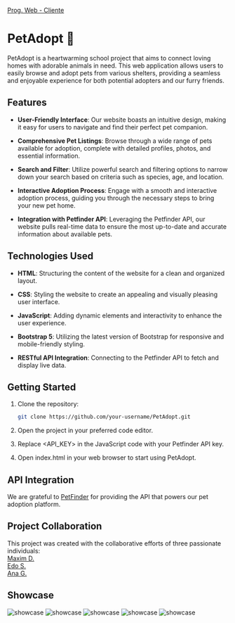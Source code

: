 [Prog. Web - Cliente](https://maximdudai.github.io/pwc_project/)

# PetAdopt 🐾

PetAdopt is a heartwarming school project that aims to connect loving homes with adorable animals in need. This web application allows users to easily browse and adopt pets from various shelters, providing a seamless and enjoyable experience for both potential adopters and our furry friends.

## Features

- **User-Friendly Interface**: Our website boasts an intuitive design, making it easy for users to navigate and find their perfect pet companion.

- **Comprehensive Pet Listings**: Browse through a wide range of pets available for adoption, complete with detailed profiles, photos, and essential information.

- **Search and Filter**: Utilize powerful search and filtering options to narrow down your search based on criteria such as species, age, and location.

- **Interactive Adoption Process**: Engage with a smooth and interactive adoption process, guiding you through the necessary steps to bring your new pet home.

- **Integration with Petfinder API**: Leveraging the Petfinder API, our website pulls real-time data to ensure the most up-to-date and accurate information about available pets.

## Technologies Used

- **HTML**: Structuring the content of the website for a clean and organized layout.

- **CSS**: Styling the website to create an appealing and visually pleasing user interface.

- **JavaScript**: Adding dynamic elements and interactivity to enhance the user experience.

- **Bootstrap 5**: Utilizing the latest version of Bootstrap for responsive and mobile-friendly styling.

- **RESTful API Integration**: Connecting to the Petfinder API to fetch and display live data.

## Getting Started

1. Clone the repository:
   ```bash
   git clone https://github.com/your-username/PetAdopt.git

2. Open the project in your preferred code editor.

3. Replace <API_KEY> in the JavaScript code with your Petfinder API key.

4. Open index.html in your web browser to start using PetAdopt.

## API Integration
We are grateful to [PetFinder](https://www.petfinder.com/) for providing the API that powers our pet adoption platform.


## Project Collaboration
This project was created with the collaborative efforts of three passionate individuals: <br>
[Maxim D.](https://www.maxdev.live/) <br>
[Edo S.](https://github.com/18pingu18) <br>
[Ana G.](https://github.com/ana-fg)

## Showcase
![showcase](/showcase/showcase1.png "Landing Page")
![showcase](/showcase/showcase2.png "Landing Page #2")
![showcase](/showcase/showcase3.png "Store")
![showcase](/showcase/showcase4.png "Animals")
![showcase](/showcase/showcase5.png "Contact")
